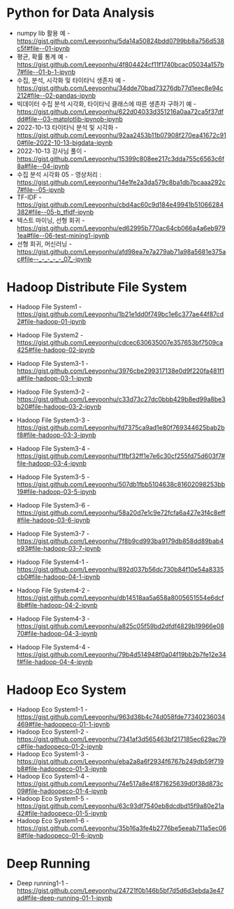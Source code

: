 # Python for Data Analysis

- numpy lib 활용 예 - https://gist.github.com/Leeyoonhu/5da14a50824bdd0799bb8a756d538c5f#file--01-ipynb
- 평균, 확률 통계 예 - https://gist.github.com/Leeyoonhu/4f804424cf11f1740bcac05034a157b7#file--01-b-1-ipynb
- 수집, 분석, 시각화 및 타이타닉 생존자 예 - https://gist.github.com/Leeyoonhu/34dde70bad73276db77d1eec8e94c212#file--02-pandas-ipynb
- 빅데이터 수집 분석 시각화, 타이타닉 클래스에 따른 생존자 구하기 예 - https://gist.github.com/Leeyoonhu/622d04033d351216a0aa72ca5f37dfdd#file--03-matplotlib-ipynob-ipynb
- 2022-10-13 타이타닉 분석 및 시각화 - https://gist.github.com/Leeyoonhu/92aa2453b11b07908f270ea41672c910#file-2022-10-13-bigdata-ipynb
- 2022-10-13 강사님 풀이 - https://gist.github.com/Leeyoonhu/15399c808ee217c3dda755c6563c6f8a#file--04-ipynb
- 수집 분석 시각화 05 - 영상처리 : https://gist.github.com/Leeyoonhu/14e1fe2a3da579c8ba1db7bcaaa292c7#file--05-ipynb
- TF-IDF - https://gist.github.com/Leeyoonhu/cbd4ac60c9d184e49941b51066284382#file--05-b_tfidf-ipynb
- 텍스트 마이닝, 선형 회귀 - https://gist.github.com/Leeyoonhu/ed62995b770ac64cb066a4a6eb9791ea#file--06-test-mining1-ipynb
- 선형 회귀, 머신러닝 - https://gist.github.com/Leeyoonhu/afd98ea7e7a279ab71a98a5681e375ac#file--_-_-_-_-_07_-ipynb

# Hadoop Distribute File System

- Hadoop File System1 - https://gist.github.com/Leeyoonhu/1b21e1dd0f749bc1e6c377ae44f87cd2#file-hadoop-01-ipynb

- Hadoop File System2 - https://gist.github.com/Leeyoonhu/cdcec630635007e357653bf7509ca425#file-hadoop-02-ipynb 

- Hadoop File System3-1 - https://gist.github.com/Leeyoonhu/3976cbe299317138e0d9f220fa481f1a#file-hadoop-03-1-ipynb
- Hadoop File System3-2 - https://gist.github.com/Leeyoonhu/c33d73c27dc0bbb429b8ed99a8be3b20#file-hadoop-03-2-ipynb
- Hadoop File System3-3 - https://gist.github.com/Leeyoonhu/fd7375ca9ad1e80f769344625bab2bf8#file-hadoop-03-3-ipynb
- Hadoop File System3-4 - https://gist.github.com/Leeyoonhu/f1fbf32ff1e7e6c30cf255fd75d603f7#file-hadoop-03-4-ipynb
- Hadoop File System3-5 - https://gist.github.com/Leeyoonhu/507db1fbb5104638c81602098253bb19#file-hadoop-03-5-ipynb
- Hadoop File System3-6 - https://gist.github.com/Leeyoonhu/58a20d7e1c9e72fcfa6a427e3f4c8eff#file-hadoop-03-6-ipynb
- Hadoop File System3-7 - https://gist.github.com/Leeyoonhu/7f8b9cd993ba9179db858dd89bab4e93#file-hadoop-03-7-ipynb

- Hadoop File System4-1 - https://gist.github.com/Leeyoonhu/892d037b56dc730b84f10e54a8335cb0#file-hadoop-04-1-ipynb
- Hadoop File System4-2 - https://gist.github.com/Leeyoonhu/db14518aa5a658a8005651554e6dcf8b#file-hadoop-04-2-ipynb
- Hadoop File System4-3 - https://gist.github.com/Leeyoonhu/a825c05f59bd2dfdf4829b19966e0870#file-hadoop-04-3-ipynb
- Hadoop File System4-4 - https://gist.github.com/Leeyoonhu/79b4d514948f0a04f19bb2b7fe12e34f#file-hadoop-04-4-ipynb

# Hadoop Eco System

- Hadoop Eco System1-1 - https://gist.github.com/Leeyoonhu/963d38b4c74d058fde77340236034469#file-hadoopeco-01-1-ipynb
- Hadoop Eco System1-2 - https://gist.github.com/Leeyoonhu/7341af3d565463bf217185ec629ac79c#file-hadoopeco-01-2-ipynb
- Hadoop Eco System1-3 - https://gist.github.com/Leeyoonhu/eba2a8a6f2934f6767b249db59f719b8#file-hadoopeco-01-3-ipynb
- Hadoop Eco System1-4 - https://gist.github.com/Leeyoonhu/74e517a8e4f871625639d0f38d873c09#file-hadoopeco-01-4-ipynb
- Hadoop Eco System1-5 - https://gist.github.com/Leeyoonhu/63c93df7540eb8dcdbd15f9a80e21a42#file-hadoopeco-01-5-ipynb
- Hadoop Eco System1-6 - https://gist.github.com/Leeyoonhu/35b16a3fe4b2776be5eeab711a5ec068#file-hadoopeco-01-6-ipynb


# Deep Running 

- Deep running1-1 - https://gist.github.com/Leeyoonhu/24721f0b146b5bf7d5d6d3ebda3e47ad#file-deep-running-01-1-ipynb
